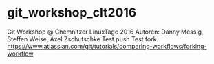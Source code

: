 # git_workshop_clt2016
Git Workshop @ Chemnitzer LinuxTage 2016
Autoren: Danny Messig, Steffen Weise, Axel Zschutschke
Test push
Test fork
https://www.atlassian.com/git/tutorials/comparing-workflows/forking-workflow
